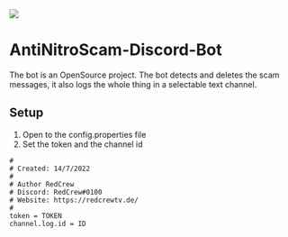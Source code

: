 <img src="https://i.imgur.com/2rxtBf6.png">

# AntiNitroScam-Discord-Bot
The bot is an OpenSource project. The bot detects and deletes the scam messages, it also logs the whole thing in a selectable text channel.

## Setup
1. Open to the config.properties file
2. Set the token and the channel id

```properties
#
# Created: 14/7/2022
#
# Author RedCrew
# Discord: RedCrew#0100
# Website: https://redcrewtv.de/
#
token = TOKEN
channel.log.id = ID
```
